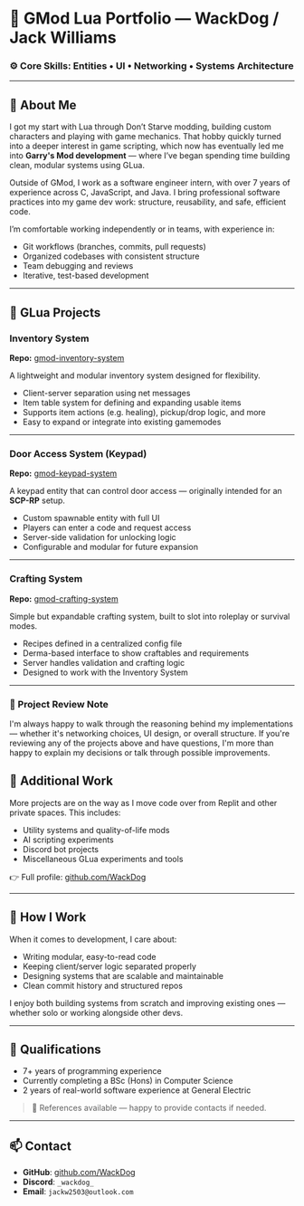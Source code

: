 # 💼 GMod Lua Portfolio — WackDog / Jack Williams

### ⚙️ Core Skills: Entities • UI • Networking • Systems Architecture

---

## 👋 About Me

I got my start with Lua through Don’t Starve modding, building custom characters and playing with game mechanics. That hobby quickly turned into a deeper interest in game scripting, which now has eventually led me into **Garry's Mod development** — where I’ve began spending time building clean, modular systems using GLua.

Outside of GMod, I work as a software engineer intern, with over 7 years of experience across C, JavaScript, and Java. I bring professional software practices into my game dev work: structure, reusability, and safe, efficient code.

I’m comfortable working independently or in teams, with experience in:

- Git workflows (branches, commits, pull requests)
- Organized codebases with consistent structure
- Team debugging and reviews
- Iterative, test-based development

---

## 🔨 GLua Projects

### Inventory System  
**Repo:** [gmod-inventory-system](https://github.com/WackDog/gmod-inventory-system)

A lightweight and modular inventory system designed for flexibility.

- Client-server separation using net messages  
- Item table system for defining and expanding usable items  
- Supports item actions (e.g. healing), pickup/drop logic, and more  
- Easy to expand or integrate into existing gamemodes  

---

### Door Access System (Keypad)  
**Repo:** [gmod-keypad-system](https://github.com/WackDog/gmod-keypad-system)

A keypad entity that can control door access — originally intended for an **SCP-RP** setup.

- Custom spawnable entity with full UI  
- Players can enter a code and request access  
- Server-side validation for unlocking logic  
- Configurable and modular for future expansion  

---

### Crafting System  
**Repo:** [gmod-crafting-system](https://github.com/WackDog/gmod-crafting-system)

Simple but expandable crafting system, built to slot into roleplay or survival modes.

- Recipes defined in a centralized config file  
- Derma-based interface to show craftables and requirements  
- Server handles validation and crafting logic  
- Designed to work with the Inventory System  

---

### 📌 Project Review Note

I'm always happy to walk through the reasoning behind my implementations — whether it's networking choices, UI design, or overall structure. If you're reviewing any of the projects above and have questions, I'm more than happy to explain my decisions or talk through possible improvements.

## 📁 Additional Work

More projects are on the way as I move code over from Replit and other private spaces. This includes:

- Utility systems and quality-of-life mods  
- AI scripting experiments  
- Discord bot projects  
- Miscellaneous GLua experiments and tools

👉 Full profile: [github.com/WackDog](https://github.com/WackDog)

---

## 🧩 How I Work

When it comes to development, I care about:

- Writing modular, easy-to-read code  
- Keeping client/server logic separated properly  
- Designing systems that are scalable and maintainable
- Clean commit history and structured repos  

I enjoy both building systems from scratch and improving existing ones — whether solo or working alongside other devs.

---

## 📜 Qualifications

- 7+ years of programming experience  
- Currently completing a BSc (Hons) in Computer Science
- 2 years of real-world software experience at General Electric

> 📌 References available — happy to provide contacts if needed.

---

## 📫 Contact

- **GitHub**: [github.com/WackDog](https://github.com/WackDog)  
- **Discord**: `_wackdog_`  
- **Email**: `jackw2503@outlook.com`
